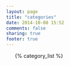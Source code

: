 ```yaml
---
layout: page
title: "categories"
date: 2014-10-08 15:52
comments: false
sharing: true
footer: true
---
```


<div id="blog-categories">
        <ul>
                {% category_list %}
        </ul>
</div>

